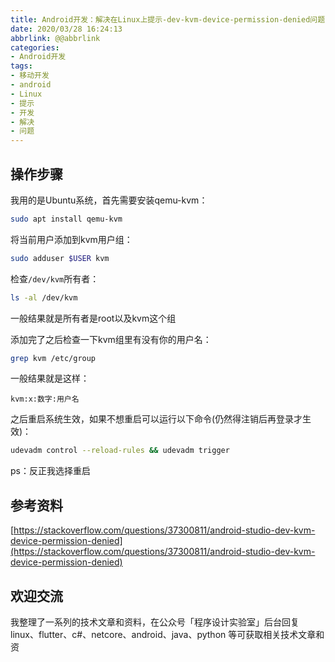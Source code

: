 ```yaml
---
title: Android开发：解决在Linux上提示-dev-kvm-device-permission-denied问题
date: 2020/03/28 16:24:13
abbrlink: @@abbrlink
categories:
- Android开发
tags:
- 移动开发
- android
- Linux
- 提示
- 开发
- 解决
- 问题
---
```

## 操作步骤
我用的是Ubuntu系统，首先需要安装qemu-kvm：
```bash
sudo apt install qemu-kvm
```

将当前用户添加到kvm用户组：
```bash
sudo adduser $USER kvm
```

检查`/dev/kvm`所有者：
```bash
ls -al /dev/kvm
```
一般结果就是所有者是root以及kvm这个组

添加完了之后检查一下kvm组里有没有你的用户名：
```bash
grep kvm /etc/group
```

一般结果就是这样：
```
kvm:x:数字:用户名
```

之后重启系统生效，如果不想重启可以运行以下命令(仍然得注销后再登录才生效)：
```bash
udevadm control --reload-rules && udevadm trigger
```

ps：反正我选择重启

## 参考资料
[https://stackoverflow.com/questions/37300811/android-studio-dev-kvm-device-permission-denied](https://stackoverflow.com/questions/37300811/android-studio-dev-kvm-device-permission-denied)


## 欢迎交流
我整理了一系列的技术文章和资料，在公众号「程序设计实验室」后台回复 linux、flutter、c#、netcore、android、java、python 等可获取相关技术文章和资

